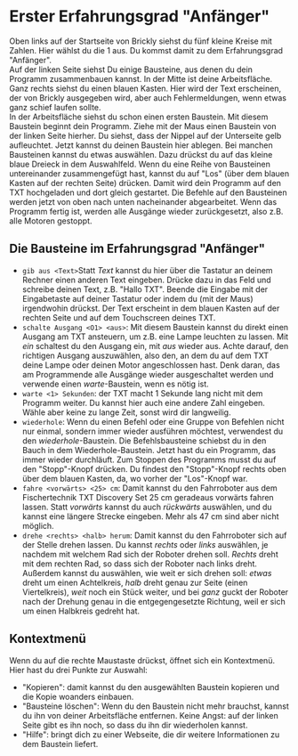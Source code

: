 # Erster Erfahrungsgrad "Anfänger"<a name="Erster"></a>  
Oben links auf der Startseite von Brickly siehst du fünf kleine Kreise mit Zahlen. Hier wählst du die 1 aus. Du kommst damit zu dem Erfahrungsgrad "Anfänger".    
Auf der linken Seite siehst Du einige Bausteine, aus denen du dein Programm zusammenbauen kannst. In der Mitte ist deine Arbeitsfläche. Ganz rechts siehst du einen blauen Kasten. Hier wird der Text erscheinen, der von Brickly ausgegeben wird, aber auch Fehlermeldungen, wenn etwas ganz schief laufen sollte.   
In der Arbeitsfläche siehst du schon einen ersten Baustein. Mit diesem Baustein beginnt dein Programm. Ziehe mit der Maus einen Baustein von der linken Seite hierher. Du siehst, dass der Nippel auf der Unterseite gelb aufleuchtet. Jetzt kannst du deinen Baustein hier ablegen. Bei manchen Bausteinen kannst du etwas auswählen. Dazu drückst du auf das kleine blaue Dreieck in dem Auswahlfeld. Wenn du eine Reihe von Bausteinen untereinander zusammengefügt hast, kannst du auf "Los" (über dem blauen Kasten auf der rechten Seite) drücken. Damit wird dein Programm auf den TXT hochgeladen und dort gleich gestartet. Die Befehle auf den Bausteinen werden jetzt von oben nach unten nacheinander abgearbeitet. Wenn das Programm fertig ist, werden alle Ausgänge wieder zurückgesetzt, also z.B. alle Motoren gestoppt.  
## Die Bausteine im Erfahrungsgrad "Anfänger"  
* `gib aus <Text>`<a name="gibaus"></a>Statt *Text* kannst du hier über die Tastatur an deinem Rechner einen anderen Text eingeben. Drücke dazu in das Feld und schreibe deinen Text, z.B. "Hallo TXT". Beende die Eingabe mit der Eingabetaste auf deiner Tastatur oder indem du (mit der Maus) irgendwohin drückst. Der Text erscheint in dem blauen Kasten auf der rechten Seite und auf dem Touchscreen deines TXT.   
* `schalte Ausgang <O1> <aus>`<a name="schalteAusgang"></a>: Mit diesem Baustein kannst du direkt einen Ausgang am TXT ansteuern, um z.B. eine Lampe leuchten zu lassen. Mit *ein* schaltest du den Ausgang ein, mit *aus* wieder aus. Achte darauf, den richtigen Ausgang auszuwählen, also den, an dem du auf dem TXT deine Lampe oder deinen Motor angeschlossen hast. Denk daran, das am Programmende alle Ausgänge wieder ausgeschaltet werden und verwende einen *warte*-Baustein, wenn es nötig ist.    
* `warte <1> Sekunden`<a name="warte"></a>: der TXT macht 1 Sekunde lang nicht mit dem Programm weiter. Du kannst hier auch eine andere Zahl eingeben. Wähle aber keine zu lange Zeit, sonst wird dir langweilig.    
* `wiederhole`<a name="wiederhole"></a>: Wenn du einen Befehl oder eine Gruppe von Befehlen nicht nur einmal, sondern immer wieder ausführen möchtest, verwendest du den *wiederhole*-Baustein. Die Befehlsbausteine schiebst du in den Bauch in dem Wiederhole-Baustein. Jetzt hast du ein Programm, das immer wieder durchläuft. Zum Stoppen des Programms musst du auf den "Stopp"-Knopf drücken. Du findest den "Stopp"-Knopf rechts oben über dem blauen Kasten, da, wo vorher der "Los"-Knopf war.   
* `fahre <vorwärts> <25> cm`<a name="fahre"></a>: Damit kannst du den Fahrroboter aus dem Fischertechnik TXT Discovery Set 25 cm geradeaus vorwärts fahren lassen. Statt *vorwärts* kannst du auch *rückwärts* auswählen, und du kannst eine längere Strecke eingeben. Mehr als 47 cm sind aber nicht möglich.    
* `drehe <rechts> <halb> herum`<a name="drehe"></a>: Damit kannst du den Fahrroboter sich auf der Stelle drehen lassen. Du kannst *rechts* oder *links* auswählen, je nachdem mit welchem Rad sich der Roboter drehen soll. *Rechts* dreht mit dem rechten Rad, so dass sich der Roboter nach links dreht. Außerdem kannst du auswählen, wie weit er sich drehen soll: *etwas* dreht um einen Achtelkreis, *halb* dreht genau zur Seite (einen Viertelkreis), *weit* noch ein Stück weiter, und bei *ganz* guckt der Roboter nach der Drehung genau in die entgegengesetzte Richtung, weil er sich um einen Halbkreis gedreht hat.    

## Kontextmenü    
Wenn du auf die rechte Maustaste drückst, öffnet sich ein Kontextmenü. Hier hast du drei Punkte zur Auswahl:    
* "Kopieren": damit kannst du den ausgewählten Baustein kopieren und die Kopie woanders einbauen.
* "Bausteine löschen": Wenn du den Baustein nicht mehr brauchst, kannst du ihn von deiner Arbeitsfläche entfernen. Keine Angst: auf der linken Seite gibt es ihn noch, so dass du ihn dir wiederholen kannst.    
* "Hilfe": bringt dich zu einer Webseite, die dir weitere Informationen zu dem Baustein liefert.      

